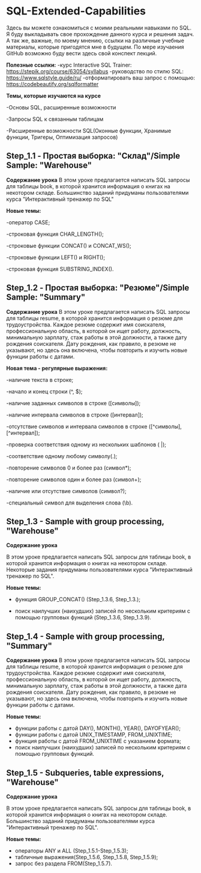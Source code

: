# SQL-Extended-Capabilities
Здесь вы можете ознакомиться с моими реальными навыками по SQL.
Я буду выкладывать свое прохождение данного курса и решения задач. А так же, важные, по моему мнению, ссылки на различные учебные материалы, которые пригодятся мне в будущем.
По мере изучаения GitHub возможно буду вести здесь свой конспект лекций.

**Полезные ссылки:**
-курс Interactive SQL Trainer: https://stepik.org/course/63054/syllabus
-руководство по стилю SQL: https://www.sqlstyle.guide/ru/
-отформатировать ваш запрос с помощью: https://codebeautify.org/sqlformatter

**Темы, которые изучаются на курсе**

-Основы SQL, расширенные возможности

-Запросы SQL к связанным таблицам

-Расширенные возможности SQL(Оконные функции, Хранимые функции, Тригеры, Оптимизация запросов)

## Step_1.1 - Простая выборка: "Склад"/Simple Sample: "Warehouse"

**Содержание урока**
В этом уроке предлагается написать SQL запросы для таблицы book, в которой хранится информация о книгах на некотором складе. Большинство заданий придуманы пользователями курса "Интерактивный тренажер по SQL"

**Новые темы:**

-оператор CASE;

-строковая функция CHAR_LENGTH();

-строковые функции CONCAT() и CONCAT_WS();

-строковые функции LEFT() и RIGHT();

-строковая функция SUBSTRING_INDEX().

## Step_1.2 - Простая выборка: "Резюме"/Simple Sample: "Summary"

**Содержание урока**
В этом уроке предлагается написать SQL запросы для таблицы resume, в которой хранится информация о резюме для трудоустройства. Каждое резюме содержит имя соискателя, профессиональную область, в которой он ищет работу, должность, минимальную зарплату, стаж работы в этой должности, а также дату рождения соискателя. Дату рождения, как правило, в резюме не указывают, но здесь она включена, чтобы повторить и изучить новые функции работы с датами.

**Новая тема - регулярные выражения:**

-наличие текста в строке;

-начало и конец строки (^, $);

-наличие заданных символов в строке ([символы]);

-наличие интервала символов в строке ([интервал]);

-отсутствие символов и интервала символов в строке ([^символы], [^интервал]);

-проверка соответствия одному из нескольких шаблонов ( |);

-соответствие одному любому символу(.);

-повторение символов 0 и более раз (символ*);

-повторение символов один и более раз (символ+);

-наличие или отсутствие символов (символ?);

-специальный символ для выделения слова (\\b).

## Step_1.3 - Sample with group processing, "Warehouse"

**Содержание урока**

В этом уроке предлагается написать SQL запросы для таблицы book, в которой хранится информация о книгах на некотором складе. Некоторые задания придуманы пользователями курса "Интерактивный тренажер по SQL".

**Новые темы:**

- функция GROUP_CONCAT() (Step_1.3.6, Step_1.3.);

- поиск наилучших (наихудших) записей по нескольким критериям с помощью групповых функций (Step_1.3.6, Step_1.3.9).


## Step_1.4 - Sample with group processing, "Summary"

**Содержание урока**
В этом уроке предлагается написать SQL запросы для таблицы resume, в которой хранится информация о резюме для трудоустройства. Каждое резюме содержит имя соискателя, профессиональную область, в которой он ищет работу, должность, минимальную зарплату, стаж работы в этой должности, а также дата рождения соискателя. Дату рождения, как правило, в резюме не указывают, но здесь она включена, чтобы повторить и изучить новые функции работы с датами.

**Новые темы:**

- функции работы с датой DAY(), MONTH(), YEAR(), DAYOFYEAR();
- функции работы с датой UNIX_TIMESTAMP, FROM_UNIXTIME;
- функция работы с датой  FROM_UNIXTIME с указанием формата;
- поиск наилучших (наихудших) записей по нескольким критериям с помощью групповых функций.

## Step_1.5 - Subqueries, table expressions, "Warehouse"

**Содержание урока**

В этом уроке предлагается написать SQL запросы для таблицы book, в которой хранится информация о книгах на некотором складе. Большинство заданий придуманы пользователями курса "Интерактивный тренажер по SQL".

**Новые темы:**

- операторы ANY и ALL (Step_1.5.1-Step_1.5.3);
- табличные выражения(Step_1.5.6, Step_1.5.8, Step_1.5.9);
- запрос без раздела FROM(Step_1.5.7).
